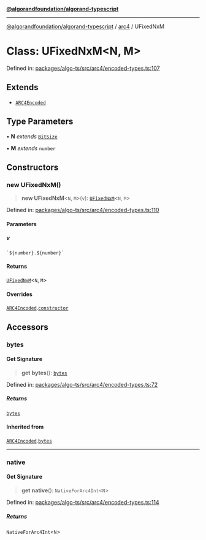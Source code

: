 [**@algorandfoundation/algorand-typescript**](../../../README.md)

***

[@algorandfoundation/algorand-typescript](../../../README.md) / [arc4](../README.md) / UFixedNxM

# Class: UFixedNxM\<N, M\>

Defined in: [packages/algo-ts/src/arc4/encoded-types.ts:107](https://github.com/algorandfoundation/puya-ts/blob/14c9827d80da81ff08b4923e997ba22be04aa0db/packages/algo-ts/src/arc4/encoded-types.ts#L107)

## Extends

- [`ARC4Encoded`](ARC4Encoded.md)

## Type Parameters

• **N** *extends* [`BitSize`](../type-aliases/BitSize.md)

• **M** *extends* `number`

## Constructors

### new UFixedNxM()

> **new UFixedNxM**\<`N`, `M`\>(`v`): [`UFixedNxM`](UFixedNxM.md)\<`N`, `M`\>

Defined in: [packages/algo-ts/src/arc4/encoded-types.ts:110](https://github.com/algorandfoundation/puya-ts/blob/14c9827d80da81ff08b4923e997ba22be04aa0db/packages/algo-ts/src/arc4/encoded-types.ts#L110)

#### Parameters

##### v

`` `${number}.${number}` ``

#### Returns

[`UFixedNxM`](UFixedNxM.md)\<`N`, `M`\>

#### Overrides

[`ARC4Encoded`](ARC4Encoded.md).[`constructor`](ARC4Encoded.md#constructors)

## Accessors

### bytes

#### Get Signature

> **get** **bytes**(): [`bytes`](../../../type-aliases/bytes.md)

Defined in: [packages/algo-ts/src/arc4/encoded-types.ts:72](https://github.com/algorandfoundation/puya-ts/blob/14c9827d80da81ff08b4923e997ba22be04aa0db/packages/algo-ts/src/arc4/encoded-types.ts#L72)

##### Returns

[`bytes`](../../../type-aliases/bytes.md)

#### Inherited from

[`ARC4Encoded`](ARC4Encoded.md).[`bytes`](ARC4Encoded.md#bytes)

***

### native

#### Get Signature

> **get** **native**(): `NativeForArc4Int`\<`N`\>

Defined in: [packages/algo-ts/src/arc4/encoded-types.ts:114](https://github.com/algorandfoundation/puya-ts/blob/14c9827d80da81ff08b4923e997ba22be04aa0db/packages/algo-ts/src/arc4/encoded-types.ts#L114)

##### Returns

`NativeForArc4Int`\<`N`\>
